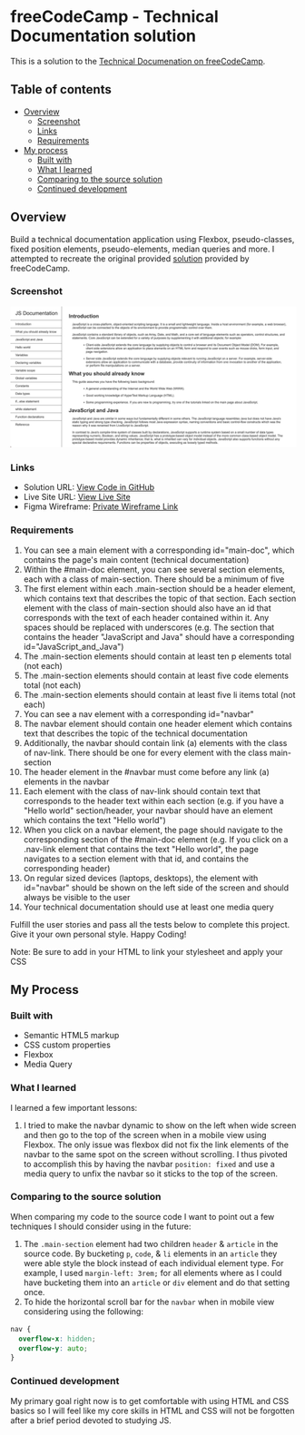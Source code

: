 # freeCodeCamp - Technical Documentation solution

This is a solution to the [Technical Documenation on freeCodeCamp]([https://www.frontendmentor.io/challenges/qr-code-component-iux_sIO_H](https://www.freecodecamp.org/learn/2022/responsive-web-design/#build-a-technical-documentation-page-project)).


## Table of contents

- [Overview](#overview)
  - [Screenshot](#screenshot)
  - [Links](#links)
  - [Requirements](#requirements)
- [My process](#my-process)
  - [Built with](#built-with)
  - [What I learned](#what-i-learned)
  - [Comparing to the source solution](#comparing-to-the-source-solution)
  - [Continued development](#continued-development)


## Overview

Build a technical documentation application using Flexbox, pseudo-classes, fixed position elements, pseudo-elements, median queries and more. I attempted to recreate the original provided [solution](https://technical-documentation-page.freecodecamp.rocks/) provided by freeCodeCamp.


### Screenshot

![](./img/my-solution.png)


### Links

- Solution URL: [View Code in GitHub](https://github.com/14thommi/freeCodeCamp-technical-documentation)
- Live Site URL: [View Live Site](https://14thommi.github.io/freeCodeCamp-technical-documentation/)
- Figma Wireframe: [Private Wireframe Link](https://www.figma.com/file/zyURXqsbIebDAWeqZXRCWV/freeCodeCamp---Technical-Documentation?t=APSl6KP3rQQPTw1d-6)


### Requirements

1. You can see a main element with a corresponding id="main-doc", which contains the page's main content (technical documentation)
2. Within the #main-doc element, you can see several section elements, each with a class of main-section. There should be a minimum of five
3. The first element within each .main-section should be a header element, which contains text that describes the topic of that section.
Each section element with the class of main-section should also have an id that corresponds with the text of each header contained within it. Any spaces should be replaced with underscores (e.g. The section that contains the header "JavaScript and Java" should have a corresponding id="JavaScript_and_Java")
4. The .main-section elements should contain at least ten p elements total (not each)
5. The .main-section elements should contain at least five code elements total (not each)
6. The .main-section elements should contain at least five li items total (not each)
7. You can see a nav element with a corresponding id="navbar"
8. The navbar element should contain one header element which contains text that describes the topic of the technical documentation
9. Additionally, the navbar should contain link (a) elements with the class of nav-link. There should be one for every element with the class main-section
10. The header element in the #navbar must come before any link (a) elements in the navbar
11. Each element with the class of nav-link should contain text that corresponds to the header text within each section (e.g. if you have a "Hello world" section/header, your navbar should have an element which contains the text "Hello world")
12. When you click on a navbar element, the page should navigate to the corresponding section of the #main-doc element (e.g. If you click on a .nav-link element that contains the text "Hello world", the page navigates to a section element with that id, and contains the corresponding header)
13. On regular sized devices (laptops, desktops), the element with id="navbar" should be shown on the left side of the screen and should always be visible to the user
14. Your technical documentation should use at least one media query

Fulfill the user stories and pass all the tests below to complete this project. Give it your own personal style. Happy Coding!

Note: Be sure to add <link rel="stylesheet" href="styles.css"> in your HTML to link your stylesheet and apply your CSS

## My Process

### Built with

- Semantic HTML5 markup
- CSS custom properties
- Flexbox
- Media Query


### What I learned

I learned a few important lessons:

1. I tried to make the navbar dynamic to show on the left when wide screen and then go to the top of the screen when in a mobile view using Flexbox. The only issue was flexbox did not fix the link elements of the navbar to the same spot on the screen without scrolling. I thus pivoted to accomplish this by having the navbar `position: fixed` and use a media query to unfix the navbar so it sticks to the top of the screen.


### Comparing to the source solution

When comparing my code to the source code I want to point out a few techniques I should consider using in the future:

1. The `.main-section` element had two children `header` & `article` in the source code. By bucketing `p`, `code`, & `li` elements in an `article` they were able style the block instead of each individual element type. For example, I used `margin-left: 3rem;` for all elements where as I could have bucketing them into an `article` or `div` element and do that setting once.
2. To hide the horizontal scroll bar for the `navbar` when in mobile view considering using the following:

  ```css
  nav {
    overflow-x: hidden;
    overflow-y: auto;
  }
  ```


### Continued development

My primary goal right now is to get comfortable with using HTML and CSS basics so I will feel like my core skills in HTML and CSS will not be forgotten after a brief period devoted to studying JS. 
